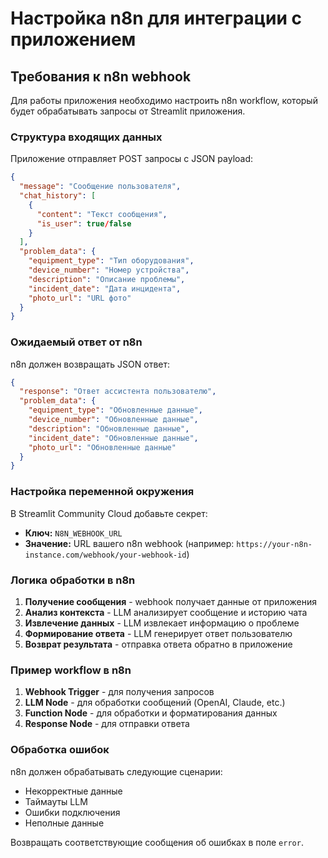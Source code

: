 # Настройка n8n для интеграции с приложением

## Требования к n8n webhook

Для работы приложения необходимо настроить n8n workflow, который будет обрабатывать запросы от Streamlit приложения.

### Структура входящих данных

Приложение отправляет POST запросы с JSON payload:

```json
{
  "message": "Сообщение пользователя",
  "chat_history": [
    {
      "content": "Текст сообщения",
      "is_user": true/false
    }
  ],
  "problem_data": {
    "equipment_type": "Тип оборудования",
    "device_number": "Номер устройства", 
    "description": "Описание проблемы",
    "incident_date": "Дата инцидента",
    "photo_url": "URL фото"
  }
}
```

### Ожидаемый ответ от n8n

n8n должен возвращать JSON ответ:

```json
{
  "response": "Ответ ассистента пользователю",
  "problem_data": {
    "equipment_type": "Обновленные данные",
    "device_number": "Обновленные данные",
    "description": "Обновленные данные", 
    "incident_date": "Обновленные данные",
    "photo_url": "Обновленные данные"
  }
}
```

### Настройка переменной окружения

В Streamlit Community Cloud добавьте секрет:

- **Ключ:** `N8N_WEBHOOK_URL`
- **Значение:** URL вашего n8n webhook (например: `https://your-n8n-instance.com/webhook/your-webhook-id`)

### Логика обработки в n8n

1. **Получение сообщения** - webhook получает данные от приложения
2. **Анализ контекста** - LLM анализирует сообщение и историю чата
3. **Извлечение данных** - LLM извлекает информацию о проблеме
4. **Формирование ответа** - LLM генерирует ответ пользователю
5. **Возврат результата** - отправка ответа обратно в приложение

### Пример workflow в n8n

1. **Webhook Trigger** - для получения запросов
2. **LLM Node** - для обработки сообщений (OpenAI, Claude, etc.)
3. **Function Node** - для обработки и форматирования данных
4. **Response Node** - для отправки ответа

### Обработка ошибок

n8n должен обрабатывать следующие сценарии:
- Некорректные данные
- Таймауты LLM
- Ошибки подключения
- Неполные данные

Возвращать соответствующие сообщения об ошибках в поле `error`.
